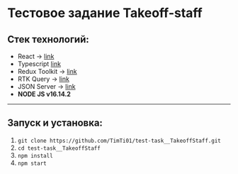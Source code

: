 # Тестовое задание Takeoff-staff

## Стек технологий:

* React -> [link](https://reactjs.org/)
* Typescript [link](https://www.typescriptlang.org/)
* Redux Toolkit -> [link](https://redux-toolkit.js.org/)
* RTK Query -> [link](https://redux-toolkit.js.org/rtk-query/overview)
* JSON Server -> [link](https://github.com/typicode/json-server)
* **NODE JS v16.14.2**

---

## Запуск и установка:

1.  ```git clone https://github.com/TimTi01/test-task__TakeoffStaff.git```
2.  ```cd test-task__TakeoffStaff```
3. ```npm install```
4. ```npm start```
